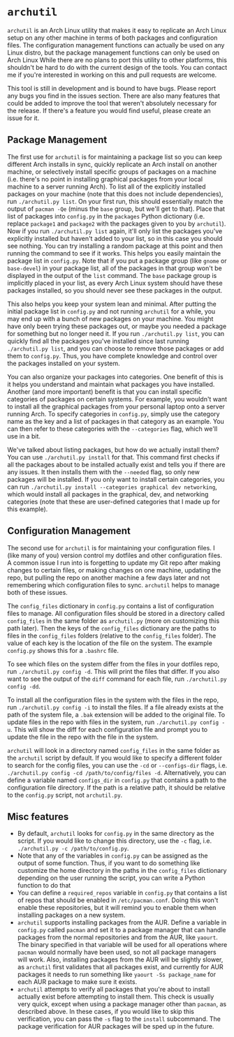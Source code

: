 `archutil`
==========

`archutil` is an Arch Linux utility that makes it easy to replicate an Arch Linux setup on any other machine in terms of both packages and configuration files. The configuration management functions can actually be used on any Linux distro, but the package management functions can only be used on Arch Linux While there are no plans to port this utility to other platforms, this shouldn't be hard to do with the current design of the tools. You can contact me if you're interested in working on this and pull requests are welcome.

This tool is still in development and is bound to have bugs. Please report any bugs you find in the issues section. There are also many features that could be added to improve the tool that weren't absolutely necessary for the release. If there's a feature you would find useful, please create an issue for it.

Package Management
------------------
The first use for `archutil` is for maintaining a package list so you can keep different Arch installs in sync, quickly replicate an Arch install on another machine, or selectively install specific groups of packages on a machine (i.e. there's no point in installing graphical packages from your local machine to a server running Arch). To list all of the explicitly installed packages on your machine (note that this does not include dependencies), run `./archutil.py list`. On your first run, this should essentially match the output of `pacman -Qe` (minus the `base` group, but we'll get to that). Place that list of packages into `config.py` in the `packages` Python dictionary (i.e. replace `package1` and `package2` with the packages given to you by `archutil`). Now if you run `./archutil.py list` again, it'll only list the packages you've explicitly installed but haven't added to your list, so in this case you should see nothing. You can try installing a random package at this point and then running the command to see if it works. This helps you easily maintain the package list in `config.py`. Note that if you put a package group (like `gnome` or `base-devel`) in your package list, all of the packages in that group won't be displayed in the output of the `list` command. The `base` package group is implicitly placed in your list, as every Arch Linux system should have these packages installed, so you should never see these packages in the output.

This also helps you keep your system lean and minimal. After putting the initial package list in `config.py` and not running `archutil` for a while, you may end up with a bunch of new packages on your machine. You might have only been trying these packages out, or maybe you needed a package for something but no longer need it. If you run `./archutil.py list`, you can quickly find all the packages you've installed since last running `./archutil.py list`, and you can choose to remove those packages or add them to `config.py`. Thus, you have complete knowledge and control over the packages installed on your system.

You can also organize your packages into categories. One benefit of this is it helps you understand and maintain what packages you have installed. Another (and more important) benefit is that you can install specific categories of packages on certain systems. For example, you wouldn't want to install all the graphical packages from your personal laptop onto a server running Arch. To specify categories in `config.py`, simply use the category name as the key and a list of packages in that category as an example. You can then refer to these categories with the `--categories` flag, which we'll use in a bit.

We've talked about listing packages, but how do we actually install them? You can use `./archutil.py install` for that. This command first checks if all the packages about to be installed actually exist and tells you if there are any issues. It then installs them with the `--needed` flag, so only new packages will be installed. If you only want to install certain categories, you can run `./archutil.py install --categories graphical dev networking`, which would install all packages in the graphical, dev, and networking categories (note that these are user-defined categories that I made up for this example).

Configuration Management
------------------------

The second use for `archutil` is for maintaining your configuration files. I (like many of you) version control my dotfiles and other configuration files. A common issue I run into is forgetting to update my Git repo after making changes to certain files, or making changes on one machine, updating the repo, but pulling the repo on another machine a few days later and not remembering which configuration files to sync. `archutil` helps to manage both of these issues.

The `config_files` dictionary in `config.py` contains a list of configuration files to manage. All configuration files should be stored in a directory called `config_files` in the same folder as `archutil.py` (more on customizing this path later). Then the keys of the `config_files` dictionary are the paths to files in the `config_files` folders (relative to the `config_files` folder). The value of each key is the location of the file on the system. The example `config.py` shows this for a `.bashrc` file.

To see which files on the system differ from the files in your dotfiles repo, run `./archutil.py config -d`. This will print the files that differ. If you also want to see the output of the `diff` command for each file, run `./archutil.py config -dd`.

To install all the configuration files in the system with the files in the repo, run `./archutil.py config -i` to install the files. If a file already exists at the path of the system file, a `.bak` extension will be added to the original file. To update files in the repo with files in the system, run `./archutil.py config -u`. This will show the diff for each configuration file and prompt you to update the file in the repo with the file in the system.

`archutil` will look in a directory named `config_files` in the same folder as the `archutil` script by default. If you would like to specify a different folder to search for the config files, you can use the `-cd` or `--configs-dir` flags, i.e. `./archutil.py config -cd /path/to/config/files -d`. Alternatively, you can define a variable named `configs_dir` in `config.py` that contains a path to the configuration file directory. If the path is a relative path, it should be relative to the `config.py` script, not `archutil.py`.

Misc features
-------------

- By default, `archutil` looks for `config.py` in the same directory as the script. If you would like to change this directory, use the `-c` flag, i.e. `./archutil.py -c /path/to/config.py`.
- Note that any of the variables in `config.py` can be assigned as the output of some function. Thus, if you want to do something like customize the home directory in the paths in the `config_files` dictionary depending on the user running the script, you can write a Python function to do that
- You can define a `required_repos` variable in `config.py` that contains a list of repos that should be enabled in `/etc/pacman.conf`. Doing this won't enable these repositories, but it will remind you to enable them when installing packages on a new system.
- `archutil` supports installing packages from the AUR. Define a variable in `config.py` called `pacman` and set it to a package manager that can handle packages from the normal repositories and from the AUR, like `yaourt`. The binary specified in that variable will be used for all operations where `pacman` would normally have been used, so not all package managers will work. Also, installing packages from the AUR will be slightly slower, as `archutil` first validates that all packages exist, and currently for AUR packages it needs to run something like `yaourt -Ss package_name` for each AUR package to make sure it exists.
- `archutil` attempts to verify all packages that you're about to install actually exist before attempting to install them. This check is usually very quick, except when using a package manager other than `pacman`, as described above. In these cases, if you would like to skip this verification, you can pass the `-s` flag to the `install` subcommand. The package verification for AUR packages will be sped up in the future.
